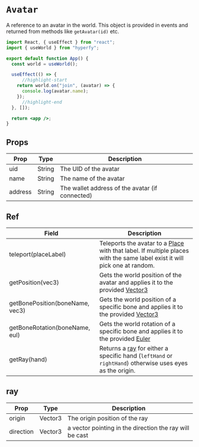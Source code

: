 # `Avatar`

A reference to an avatar in the world. This object is provided in events and returned from methods like `getAvatar(id)` etc.

```jsx
import React, { useEffect } from "react";
import { useWorld } from "hyperfy";

export default function App() {
  const world = useWorld();

  useEffect(() => {
      //highlight-start
    return world.on("join", (avatar) => {
      console.log(avatar.name);
    });
      //highlight-end
  }, []);

  return <app />;
}
```

## Props

| Prop    | Type   | Description                                     |
| --------| ------ | ----------------------------------------------- |
| uid     | String | The UID of the avatar                           |
| name    | String | The name of the avatar                          |
| address | String | The wallet address of the avatar (if connected) |

## Ref

| Field                           | Description                                                                                                                                      | 
| ------------------------------- | ------------------------------------------------------------------------------------------------------------------------------------------------ |
| teleport(placeLabel)            | Teleports the avatar to a [Place](../components/place) with that label. If multiple places with the same label exist it will pick one at random. |
| getPosition(vec3)               | Gets the world position of the avatar and applies it to the provided [Vector3](../utils/vector3)                                                 |
| getBonePosition(boneName, vec3) | Gets the world position of a specific bone and applies it to the provided [Vector3](../utils/vector3)                                            |
| getBoneRotation(boneName, eul)  | Gets the world rotation of a specific bone and applies it to the provided [Euler](../utils/euler)                                                |
| getRay(hand)                    | Returns a [ray](#ray) for either a specific hand (`leftHand` or `rightHand`) otherwise uses eyes as the origin.                                          |

## ray

| Prop      | Type    | Description                                             |
| --------- | ------- | ------------------------------------------------------- |
| origin    | Vector3 | The origin position of the ray                          |
| direction | Vector3 | a vector pointing in the direction the ray will be cast |
